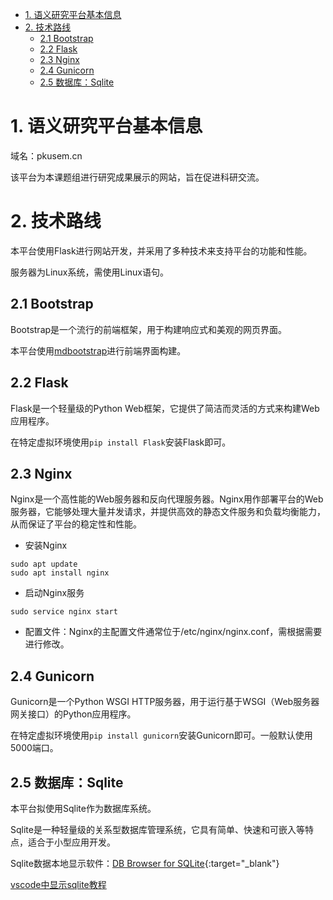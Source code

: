 
- [1. 语义研究平台基本信息](#1-语义研究平台基本信息)
- [2. 技术路线](#2-技术路线)
  - [2.1 Bootstrap](#21-bootstrap)
  - [2.2 Flask](#22-flask)
  - [2.3 Nginx](#23-nginx)
  - [2.4 Gunicorn](#24-gunicorn)
  - [2.5 数据库：Sqlite](#25-数据库sqlite)



# 1. 语义研究平台基本信息
域名：pkusem.cn

该平台为本课题组进行研究成果展示的网站，旨在促进科研交流。

# 2. 技术路线
本平台使用Flask进行网站开发，并采用了多种技术来支持平台的功能和性能。

服务器为Linux系统，需使用Linux语句。

## 2.1 Bootstrap
Bootstrap是一个流行的前端框架，用于构建响应式和美观的网页界面。

本平台使用[mdbootstrap](https://mdbootstrap.com/learn/mdb-foundations/basics/introduction/)进行前端界面构建。

## 2.2 Flask
Flask是一个轻量级的Python Web框架，它提供了简洁而灵活的方式来构建Web应用程序。

在特定虚拟环境使用`pip install Flask`安装Flask即可。


## 2.3 Nginx
Nginx是一个高性能的Web服务器和反向代理服务器。Nginx用作部署平台的Web服务器，它能够处理大量并发请求，并提供高效的静态文件服务和负载均衡能力，从而保证了平台的稳定性和性能。
- 安装Nginx
```
sudo apt update
sudo apt install nginx
```
- 启动Nginx服务
```
sudo service nginx start
```
- 配置文件：Nginx的主配置文件通常位于/etc/nginx/nginx.conf，需根据需要进行修改。

## 2.4 Gunicorn
Gunicorn是一个Python WSGI HTTP服务器，用于运行基于WSGI（Web服务器网关接口）的Python应用程序。

在特定虚拟环境使用`pip install gunicorn`安装Gunicorn即可。一般默认使用5000端口。


## 2.5 数据库：Sqlite
本平台拟使用Sqlite作为数据库系统。

Sqlite是一种轻量级的关系型数据库管理系统，它具有简单、快速和可嵌入等特点，适合于小型应用开发。

Sqlite数据本地显示软件：[DB Browser for SQLite](https://sqlitebrowser.org/){:target="_blank"}

[vscode中显示sqlite教程](https://blog.csdn.net/qq_57610048/article/details/120381722)
